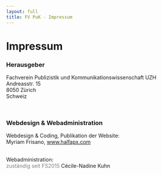 ```yaml
---
layout: full
title: FV PuK - Impressum
---
```

<div class="about">
<h1>Impressum</h1>
<h3>Herausgeber</h3>
<p>Fachverein Publizistik und Kommunikationswissenschaft UZH<br>
Andreasstr. 15<br>
8050 Zürich<br>
Schweiz<br>
</p><br>

<h3>Webdesign & Webadministration</h3>
Webdesign & Coding, Publikation der Website:<br>
Myriam Frisano, <a href="http://halfapx.com/">www.halfapx.com</a><br><br>

Webadministration:<br>
<span style="color:grey">zuständig seit FS2015</span>
Cécile-Nadine Kuhn<br>
</div>